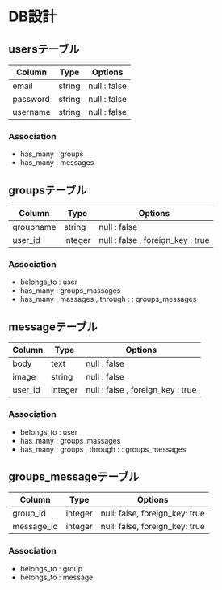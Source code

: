# DB設計

## usersテーブル
| Column | Type | Options |
|---------|------| -------- |
| email | string | null :  false|
| password | string | null :  false |
| username | string | null :  false |
### Association
-  has_many  : groups
-  has_many  : messages

## groupsテーブル
| Column | Type | Options |
| -------- | ----- | -------- |
| groupname |string | null :  false |
| user_id | integer | null :  false ,  foreign_key :  true |
### Association
-  belongs_to  : user
-  has_many  : groups_massages
-  has_many  : massages ,  through :   : groups_messages

## messageテーブル
| Column | Type | Options |
| -------- | ----- | -------- |
| body | text | null :  false |
| image | string | null :  false |
| user_id | integer | null :  false ,  foreign_key :  true|
### Association
-  belongs_to  : user
-  has_many  : groups_massages
-  has_many  : groups ,  through :   : groups_messages

## groups_messageテーブル
| Column | Type | Options |
| -------- | ----- | -------- |
| group_id | integer | null: false, foreign_key: true|
|message_id | integer |  null: false, foreign_key: true |
### Association
-  belongs_to  : group
-  belongs_to  : message
